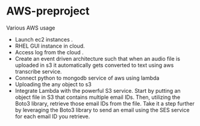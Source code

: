 # AWS-preproject
Various AWS usage 
* Launch ec2 instances .
* RHEL GUI  instance in cloud.
* Access log from the cloud .
* Create an event driven architecture such that when an audio file is uploaded in s3 it automatically gets converted to text using aws transcribe service.
* Connect python to mongodb service of aws using lambda 
* Uploading the any object to s3
* Integrate Lambda with the powerful S3 service. Start by putting an object file in S3 that contains multiple email IDs. Then, utilizing the Boto3 library, retrieve those email IDs from the file. Take it a step further by leveraging the Boto3 library to send an email using the SES service for each email ID you retrieve.
